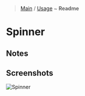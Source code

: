 > [Main](../../../readme.md) / [Usage](usage.md) ~ **Readme**

# Spinner
  
## Notes
 
## Screenshots 
![](https://github.com/krsln/NgLootBox/raw/master/loot-box/Libs/Spinner/Screenshots/Spinner_2020-01-23.png "Spinner")

